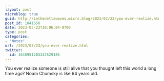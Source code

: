 ```yaml
---
layout: post
microblog: true
guid: http://inthedeltawaves.micro.blog/2023/03/23/you-ever-realize.html
post_id: 1841650
date: 2023-03-23T10:06:04-0700
type: post
categories:
- "Notes"
url: /2023/03/23/you-ever-realize.html
twitter:
  id: 1638951203332829185
---
```

<p>You ever realize someone is still alive that you thought left this world a long time ago? Noam Chomsky is like 94 years old.</p>
